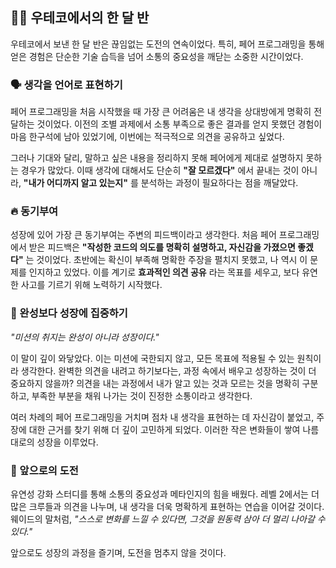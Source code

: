 ## 🏃‍♂️ 우테코에서의 한 달 반

우테코에서 보낸 한 달 반은 끊임없는 도전의 연속이었다. 특히, 페어 프로그래밍을 통해 얻은 경험은 단순한 기술 습득을 넘어 소통의 중요성을 깨닫는 소중한 시간이었다.

### 🗣️ 생각을 언어로 표현하기

페어 프로그래밍을 처음 시작했을 때 가장 큰 어려움은 내 생각을 상대방에게 명확히 전달하는 것이었다. 이전의 조별 과제에서 소통 부족으로 좋은 결과를 얻지 못했던 경험이 마음 한구석에 남아 있었기에, 이번에는 적극적으로 의견을 공유하고 싶었다.

그러나 기대와 달리, 말하고 싶은 내용을 정리하지 못해 페어에게 제대로 설명하지 못하는 경우가 많았다. 이때 생각에 대해서도 단순히 **"잘 모르겠다"** 에서 끝내는 것이 아니라,  **"내가 어디까지 알고 있는지"** 를 분석하는 과정이 필요하다는 점을 깨달았다.

### 🔥 동기부여

성장에 있어 가장 큰 동기부여는 주변의 피드백이라고 생각한다. 처음 페어 프로그래밍에서 받은 피드백은 **"작성한 코드의 의도를 명확히 설명하고, 자신감을 가졌으면 좋겠다"** 는 것이었다. 초반에는 확신이 부족해 명확한 주장을 펼치지 못했고, 나 역시 이 문제를 인지하고 있었다. 이를 계기로 **효과적인 의견 공유** 라는 목표를 세우고, 보다 유연한 사고를 기르기 위해 노력하기 시작했다.

### 🌱 완성보다 성장에 집중하기

*"미션의 취지는 완성이 아니라 성장이다."*

이 말이 깊이 와닿았다. 이는 미션에 국한되지 않고, 모든 목표에 적용될 수 있는 원칙이라 생각한다. 완벽한 의견을 내려고 하기보다는, 과정 속에서 배우고 성장하는 것이 더 중요하지 않을까? 의견을 내는 과정에서 내가 알고 있는 것과 모르는 것을 명확히 구분하고, 부족한 부분을 채워 나가는 것이 진정한 소통이라고 생각한다.

여러 차례의 페어 프로그래밍을 거치며 점차 내 생각을 표현하는 데 자신감이 붙었고, 주장에 대한 근거를 찾기 위해 더 깊이 고민하게 되었다. 이러한 작은 변화들이 쌓여 나름대로의 성장을 이루었다.

### 🚀 앞으로의 도전

유연성 강화 스터디를 통해 소통의 중요성과 메타인지의 힘을 배웠다. 레벨 2에서는 더 많은 크루들과 의견을 나누며, 내 생각을 더욱 명확하게 표현하는 연습을 이어갈 것이다. 웨이드의 말처럼, *"스스로 변화를 느낄 수 있다면, 그것을 원동력 삼아 더 멀리 나아갈 수 있다."*

앞으로도 성장의 과정을 즐기며, 도전을 멈추지 않을 것이다.